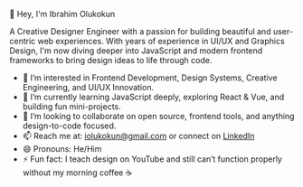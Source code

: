 👋 Hey, I'm Ibrahim Olukokun

A Creative Designer Engineer with a passion for building beautiful and user-centric web experiences. 
With years of experience in UI/UX and Graphics Design, I'm now diving deeper into JavaScript and modern frontend frameworks to bring design ideas to life through code.

- 👀 I’m interested in Frontend Development, Design Systems, Creative Engineering, and UI/UX Innovation.
- 🌱 I’m currently learning JavaScript deeply, exploring React & Vue, and building fun mini-projects.
- 💞️ I’m looking to collaborate on open source, frontend tools, and anything design-to-code focused.
- 📫 Reach me at: [iolukokun@gmail.com](mailto:iolukokun@gmail.com) or connect on [LinkedIn](https://www.linkedin.com/in/ibrahimolukokun)
- 😄 Pronouns: He/Him
- ⚡ Fun fact: I teach design on YouTube and still can’t function properly without my morning coffee ☕️

<!---
ibrahimolukokun/ibrahimolukokun is a ✨ special ✨ repository because its `README.md` (this file) appears on your GitHub profile.
You can click the Preview link to take a look at your changes.
--->

